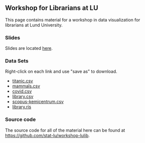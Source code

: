 ## Workshop for Librarians at LU

This page contains material for a workshop in data visualization for librarians
at Lund University.

### Slides

Slides are located [here]().


### Data Sets

Right-click on each link and use "save as" to download.

- [titanic.csv](https://raw.githubusercontent.com/stat-lu/workshop-lulib/main/data/titanic.csv)
- [mammals.csv](https://raw.githubusercontent.com/stat-lu/workshop-lulib/main/data/mammals.csv)
- [covid.csv](https://raw.githubusercontent.com/stat-lu/workshop-lulib/main/data/covid.csv)
- [library.csv](https://raw.githubusercontent.com/stat-lu/workshop-lulib/main/data/library.csv)
- [scopus-kemicentrum.csv](https://raw.githubusercontent.com/stat-lu/workshop-lulib/main/data/scopus-kemicentrum.csv)
- [library.ris](https://raw.githubusercontent.com/stat-lu/workshop-lulib/main/data/library.ris)

### Source code

The source code for all of the material here can be found at
<https://github.com/stat-lu/workshop-lulib>.
